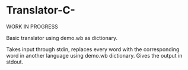 # Translator-C-

WORK IN PROGRESS

Basic translator using demo.wb as dictionary. 

Takes input through stdin, replaces every word with the corresponding word in another language using demo.wb dictionary.
Gives the output in stdout.
